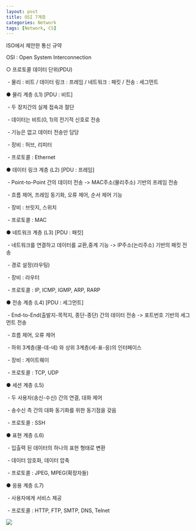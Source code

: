 ```yaml
---
layout: post
title: OSI 7계층
categories: Network
tags: [Network, CS]
---
```


ISO에서 제안한 통신 규약

OSI : Open System Interconnection

○ 프로토콜 데이터 단위(PDU)

 - 물리 : 비트 / 데이터 링크 : 프레임 / 네트워크 : 패킷 / 전송 : 세그먼트 

● 물리 계층 (L1) \[PDU : 비트\]

 - 두 장치간의 실제 접속과 절단

 - 데이터는 비트(0, 1)의 전기적 신호로 전송

 - 기능은 없고 데이터 전송만 담당

 - 장비 : 허브, 리피터

 - 프로토콜 : Ethernet

● 데이터 링크 계층 (L2) \[PDU : 프레임\]

 - Point-to-Point 간의 데이터 전송 -> MAC주소(물리주소) 기반의 프레임 전송

 - 흐름 제어, 프레임 동기화, 오류 제어, 순서 제어 기능

 - 장비 : 브릿지, 스위치

 - 프로토콜 : MAC

● 네트워크 계층 (L3) \[PDU : 패킷\]

 - 네트워크를 연결하고 데이터를 교환,중계 기능 -> IP주소(논리주소) 기반의 패킷 전송

 - 경로 설정(라우팅)

 - 장비 : 라우터

 - 프로토콜 : IP, ICMP, IGMP, ARP, RARP

● 전송 계층 (L4) \[PDU : 세그먼트\]

 - End-to-End(출발지-목적지, 종단-종단) 간의 데이터 전송 -> 포트번호 기반의 세그먼트 전송

 - 흐름 제어, 오류 제어

 - 하위 3계층(물-데-네) 와 상위 3계층(세-표-응)의 인터페이스

 - 장비 : 게이트웨이

 - 프로토콜 : TCP, UDP

● 세션 계층 (L5)

 - 두 사용자(송신-수신) 간의 연결, 대화 제어

 - 송수신 측 간의 대화 동기화를 위한 동기점을 갖음

 - 프로토콜 : SSH

● 표현 계층 (L6)

 - 입출력 된 데이터의 하나의 표현 형태로 변환

 - 데이터 암호화, 데이터 압축

 - 프로토콜 : JPEG, MPEG(확장자들)

● 응용 계층 (L7)

 - 사용자에게 서비스 제공

 - 프로토콜 : HTTP, FTP, SMTP, DNS, Telnet

![](https://blog.kakaocdn.net/dn/cnSGAt/btqFxAaBZKp/oerjCKYHcWuAmy482LzlAk/img.png)
